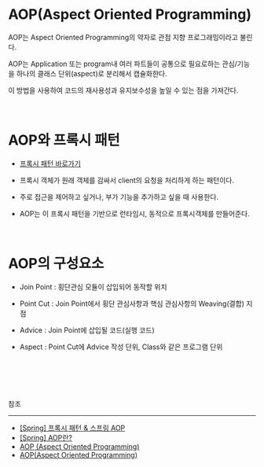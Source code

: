 # AOP(Aspect Oriented Programming)

AOP는 Aspect Oriented Programming의 약자로 관점 지향 프로그래밍이라고 불린다. 

AOP는 Application 또는 program내 여러 파트들이 공통으로 필요로하는 관심/기능을 하나의 클래스 단위(aspect)로 분리해서 캡슐화한다.

이 방법을 사용하여 코드의 재사용성과 유지보수성을 높일 수 있는 점을 가져간다.

<br/>


# AOP와 프록시 패턴

- [프록시 패턴 바로가기](../3.%20디자인%20패턴/프록시%20패턴(Proxy%20Pattern).md)

- 프록시 객체가 원래 객체를 감싸서 client의 요청을 처리하게 하는 패턴이다.

- 주로 접근을 제어하고 싶거나, 부가 기능을 추가하고 싶을 때 사용한다.

- AOP는 이 프록시 패턴을 기반으로 런타임시, 동적으로 프록시객체를 만들어준다.


<br/>

# AOP의 구성요소

- Join Point : 횡단관심 모듈이 삽입되어 동작할 위치

- Point Cut : Join Point에서 횡단 관심사항과 핵심 관심사항의 Weaving(결합) 지점

- Advice : Join Point에 삽입될 코드(실행 코드)

- Aspect : Point Cut에 Advice 작성 단위, Class와 같은 프로그램 단위

<br/><br/><br/><br/>


참조

---

- [[Spring] 프록시 패턴 & 스프링 AOP](https://velog.io/@max9106/Spring-%ED%94%84%EB%A1%9D%EC%8B%9C-AOP-xwk5zy57ee)
- [[Spring] AOP란?](https://velog.io/@max9106/Spring-AOP%EB%9E%80-93k5zjsm95)
- [AOP (Aspect Oriented Programming)](https://velog.io/@miscaminos/AOP)
- [AOP(Aspect Oriented Programming)](https://m.blog.naver.com/gnakon1/222047048693)


 